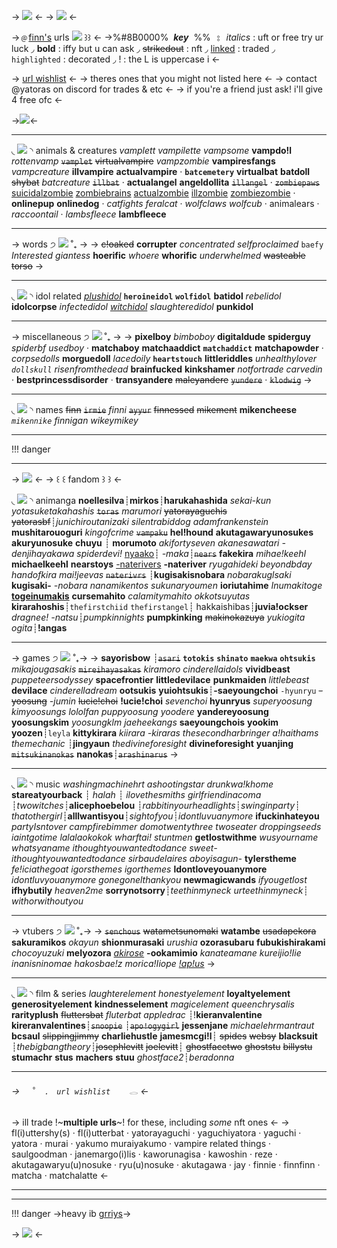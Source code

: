 -> ![](https://i.postimg.cc/BQpC7wyf/Untitled4-20240209164436.png) <-
-> ![](https://i.postimg.cc/FsNZZQTx/phonto.png) <-

->﹫[finn's](https://rentry.co/batcemetery) urls ![](https://i.postimg.cc/0Q5DjSmh/IMG-7310.gif) ꒱꒱ <-
->%#8B0000% ‏‏‎ ‎***key***‏‏‎ ‎ %%⠀⦂⠀*italics* : uft or free try ur luck ◞  **bold** : iffy but u can ask ◞ ~~strikedout~~ : nft ◞ [linked]() : traded ◞ `highlighted` : decorated ◞ ! : the L is uppercase i <-


-> [url wishlist](https://rentry.co/hoardurl/#url-wishlist-𓂋) <-
-> theres ones that you might not listed here <-
-> contact @yatoras on discord for trades & etc <-
-> if you're a friend just ask! i'll give 4 free ofc <-

->![](https://i.postimg.cc/kXjbbVDW/Untitled3-20240209164418.png)<-
***
◟ ![](https://caterpie.crd.co/assets/images/gallery23/d6e159ac.png?v=f7b7a140) ◝ animals & creatures
 *vamplett* *vampilette* *vampsome* **vampdo!l** *rottenvamp* ~~`vamplet`~~ ~~virtualvampire~~ *vampzombie* **vampiresfangs** *vampcreature* **illvampire**  **actualvampire** · **`batcemetery`** **virtualbat** **batdoll** ~~shybat~~ *batcreature* ~~`illbat`~~ · **actualangel** **angeldollita** ~~`illangel`~~ · ~~`zombiepaws`~~ [suicidalzombie](https://rentry.co/suicidalzombie) [zombiebrains](https://rentry.co/zombiebrains) [actualzombie](https://rentry.co/actualzombie) [illzombie](https://rentry.co/illzombie) [zombiezombie](https://rentry.co/zombiezombie) · **onlinepup** **onlinedog** · *catfights* *feralcat* · *wolfclaws* *wolfcub* · animalears · *raccoontail* · *lambsfleece* **lambfleece**
***
-> words ੭ ![](https://i.postimg.cc/wBvphS3W/902ddb74.gif) ˚₊ ->
-> ~~c!oaked~~ **corrupter** *concentrated* *selfproclaimed*  `baefy` *Interested* *giantess* **hoerific** *whoere* **whorific** *underwhelmed* ~~wasteable~~ ~~torso~~ ->

***
◟ ![](https://caterpie.crd.co/assets/images/gallery23/d6e159ac.png?v=f7b7a140) ◝  idol related
[*plushidol*](https://rentry.co/plushidol) **`heroineidol`**  **`wolfidol`** **batidol** *rebelidol* **idolcorpse** *infectedidol* [*witchidol*](https://rentry.co/witchidol) *slaughteredidol* **punkidol**

***
-> miscellaneous ੭ ![](https://i.postimg.cc/wBvphS3W/902ddb74.gif) ˚₊ ->
-> **pixelboy** *bimboboy* **digitaldude** **spiderguy** *spiderbf* *usedboy* · **matchaboy** **matchaaddict** **`matchaddict`** **matchapowder** · *corpsedolls* **morguedoll** *lacedoily* **`heartstouch`** **littleriddles** *unhealthylover* *`dollskull`* *risenfromthedead* **brainfucked** **kinkshamer** *notfortrade* *carvedin* · **bestprincessdisorder** · **transyandere** ~~maleyandere~~ ~~`yundere`~~ · ~~`klodwig`~~ ->
***
◟ ![](https://caterpie.crd.co/assets/images/gallery23/d6e159ac.png?v=f7b7a140) ◝  names
~~finn~~ ~~`irmie`~~ *finni* ~~`ayyur`~~ ~~finnessed~~ ~~mikement~~  **mikencheese** *`mikennike`* *finnigan* *wikeymikey*
***
!!! danger
***
-> ![](https://i.postimg.cc/xd9VVdyF/Untitled3-20240209164411.png) <-
-> ꒰ ꒰ fandom ꒱ ꒱ <-

◟ ![](https://caterpie.crd.co/assets/images/gallery23/d6e159ac.png?v=f7b7a140) ◝ animanga
 **noellesilva**┊**mirkos**┊**harukahashida** *sekai-kun* *yotasuketakahashis* ~~`toras`~~ *marumori* ~~yatorayaguchis~~ ~~yatorasbf~~┊*junichiroutanizaki* *silentrabiddog* *adamfrankenstein* **mushitarouoguri** *kingofcrime* ~~`vampaku`~~ **hel!hound** **akutagawaryunosukes** **akuryunosuke** **chuyu** ┊ **morumoto** *akifortyseven* *akanesawatari* *-denjihayakawa* *spiderdevi!* [nyaako](https://rentry.co/nyaako)┊ *-maka*┊~~`nears`~~ **fakekira** *mihae!keehI* **michaelkeehl** **nearstoys** [-naterivers](https://rentry.co/-naterivers) **-nateriver** *ryugahideki* *beyondbday* *handofkira* *mai!jeevas* ~~`naterivrs`~~ ┊**kugisakisnobara** *nobarakuglsaki* **kugisaki-** *-nobara* *nanamikentos* *sukunaryoumen* **ioriutahime** *Inumakitoge* [**togeinumakis**](https://rentry.co/togeinumakis)  **cursemahito** *calamitymahito* *okkotsuyutas* **kirarahoshis**┊`thefirstchiid` `thefirstangel`┊ hakkaishibas┊**juvia!ockser** *dragnee!* *-natsu*┊*pumpkinnights* **pumpkinking** ~~makinokazuya~~ *yukiogita* *ogita*┊**!angas** 
***
-> games ੭ ![](https://i.postimg.cc/wBvphS3W/902ddb74.gif) ˚₊->
-> **sayorisbow** ┊~~`asari`~~ **`totokis`** **`shinato`** **`maekwa`** **`ohtsukis`** *mikajougasakis* ~~`mireihayasakas`~~ *kiramoro* *cinderellaidols* **vividbeast** *puppeteersodyssey* **spacefrontier** **littledevilace** **punkmaiden** *littlebeast* **devilace** *cinderelladream* **ootsukis** **yuiohtsukis**┊**-saeyoungchoi** `-hyunryu` ~~-yoosung~~ *-jumin* ~~lucie!choi~~ **!ucie!choi** *sevenchoi*  **hyunryus** *superyoosung* *kimyoosungs* *lololfan* *puppyoosung* *yoodere* **yandereyoosung** **yoosungskim** *yoosungklm* *jaeheekangs* **saeyoungchois** **yookim** **yoozen**┊`leyla` **kittykirara** *kiirara* *-kiraras* *thesecondharbringer* *a!haithams* *themechanic* ┊**jingyaun** *thedivineforesight* **divineforesight** **yuanjing** ~~`mitsukinanokas`~~ **nanokas**┊~~`arashinarus`~~ ->
***
◟ ![](https://caterpie.crd.co/assets/images/gallery23/d6e159ac.png?v=f7b7a140) ◝ music
*washingmachinehrt* *ashootingstar* *drunkwa!khome* **stareatyourback** ┊ *halah* ┊ *ilovethesmiths* *girlfriendinacoma* ┊*twowitches*┊**alicephoebelou** ┊*rabbitinyourheadlights*┊*swinginparty*┊ *thatothergirl*┊**alllwantisyou**┊*sightofyou*┊*idontluvuanymore* **ifuckinhateyou** *partyIsntover* *campfirebimmer* *domotwentythree* *twoseater* *droppingseeds* *iaintgotime* *lalalaokokok* *wharftai!* *stuntmen* **getlostwithme** *wusyourname* *whatsyaname* *ithoughtyouwantedtodance* *sweet-ithoughtyouwantedtodance* *sirbaudelaires* *aboyisagun-* **tylerstheme** *fe!iciathegoat* *igorsthemes* *igorthemes* **ldontloveyouanymore** *idontluvyouanymore* *gonegonelthankyou* **newmagicwands** *ifyougetlost* **ifhybutily** *heaven2me* **sorrynotsorry**┊*teethinmyneck* *urteethinmyneck*┊ *withorwithoutyou*
***
-> vtubers ੭ ![](https://i.postimg.cc/wBvphS3W/902ddb74.gif) ˚₊->
-> ~~`senchous`~~ ~~watametsunomaki~~ **watambe** ~~usadapekora~~ **sakuramikos** *okayun* **shionmurasaki** *urushia* **ozorasubaru** **fubukishirakami** *chocoyuzuki* **meIyozora** [*akirose*](https://rentry.co/akirose) **-ookamimio** *kanateamane* *kureijio!Iie* *inanisninomae* *hakosbae!z* *morica!Iiope* [*!ap!us*](https://rentry.co/iapius) ->
***
◟ ![](https://caterpie.crd.co/assets/images/gallery23/d6e159ac.png?v=f7b7a140) ◝ film & series
*laughterelement* *honestyelement* **loyaltyelement** **generosityelement**  **kindnesselement** *magicelement* *queenchrysalis* **rarityplush** ~~fluttersbat~~ *fluterbat* *appledrac* ┊!**kieranvalentine** **kireranvalentines**┊~~`snoopie`~~ ┊~~`apo!ogygirl`~~ **jessenjane** *michaelehrmantraut* **bcsaul** ~~slippingjimmy~~ **charliehustle** **jamesmcgi!l**┊ ~~spides~~ ~~websy~~ **blacksuit** ┊*thebigbangtheory*┊~~josephlevitt~~ ~~joelevitt~~┊ ~~ghostfacetwo~~ ~~ghoststu~~ ~~billystu~~ **stumachr** **stus** **machers** **stuu** *ghostface2*┊*beradonna*
***
###### -> `  ˚  .　url wishlist  ⠀ 𓂋` <-
-> ill trade !~**multiple urls**~! for these, including *some* nft ones <-
-> fl(i)uttershy(s) · fl(i)utterbat · yatorayaguchi · yaguchiyatora · yaguchi · yatora · murai · yakumo muraiyakumo · vampire related things · saulgoodman · janemargo(i)lis · kaworunagisa · kawoshin · reze · akutagawaryu(u)nosuke · ryu(u)nosuke · akutagawa · jay ·  finnie · finnfinn · matcha · matchalatte <-
***
***
!!! danger
    ->heavy ib [grriys](https://twitter.com/grriys?s=21&t=w5SGh7J4qmkX3hezS7Skag)->


-> ![](https://i.postimg.cc/Nj0k3kq9/Untitled4-20240209164439.png) <-